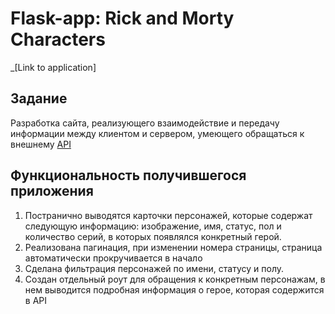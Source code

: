 # Flask-app: Rick and Morty Characters

_[Link to application]

## Задание

Разработка сайта, реализующего взаимодействие и передачу информации между клиентом и сервером, умеющего обращаться к внешнему [API ](https://rickandmortyapi.com/)

## Функциональность получившегося приложения

1. Постранично выводятся карточки персонажей, которые содержат следующую информацию: изображение, имя, статус, пол и количество серий, в которых появлялся конкретный герой.
2. Реализована пагинация, при изменении номера страницы, страница автоматически прокручивается в начало
3. Сделана фильтрация персонажей по имени, статусу и полу.
4. Создан отдельный роут для обращения к конкретным персонажам, в нем выводится подробная информация о герое, которая содержится в API
